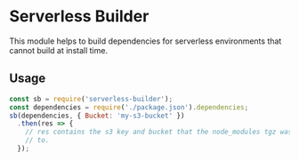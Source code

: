 # Serverless Builder

This module helps to build dependencies for serverless environments that cannot
build at install time.

## Usage

```javascript
const sb = require('serverless-builder');
const dependencies = require('./package.json').dependencies;
sb(dependencies, { Bucket: 'my-s3-bucket' })
  .then(res => {
    // res contains the s3 key and bucket that the node_modules tgz was uploaded
    // to.
  });
```
